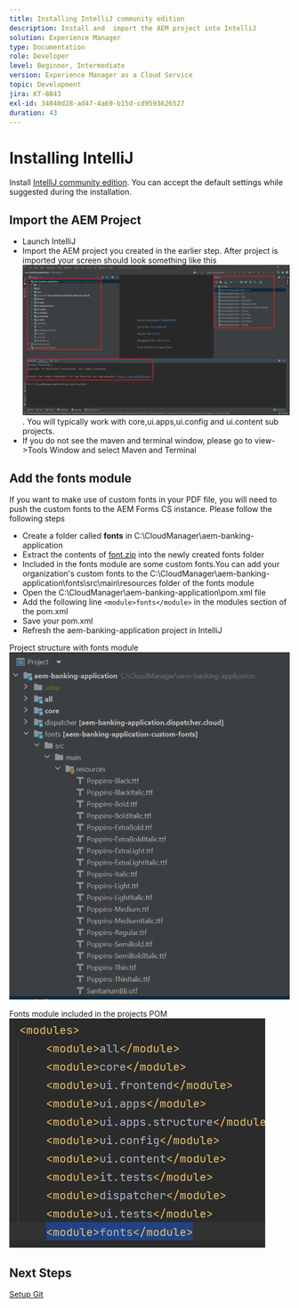 ```yaml
---
title: Installing IntelliJ community edition
description: Install and  import the AEM project into IntelliJ
solution: Experience Manager
type: Documentation
role: Developer
level: Beginner, Intermediate
version: Experience Manager as a Cloud Service
topic: Development
jira: KT-8843
exl-id: 34840d28-ad47-4a69-b15d-cd9593626527
duration: 43
---
```

# Installing IntelliJ

Install [IntelliJ community edition](https://www.jetbrains.com/idea/download/#section=windows). You can accept the default settings while suggested during the installation.

## Import the AEM Project

* Launch IntelliJ
* Import the AEM project you created in the earlier step. After project is imported your screen should look something like this ![aem-banking-app](assets/aem-banking-app.png). You will typically work with core,ui.apps,ui.config and ui.content sub projects.
* If you do not see the maven and terminal window, please go to view->Tools Window and select Maven and Terminal

## Add the fonts module

If you want to make use of custom fonts in your PDF file, you will need to push the custom fonts to the AEM Forms CS instance. Please follow the following steps

* Create a folder called **fonts** in C:\CloudManager\aem-banking-application
* Extract the contents of [font.zip](assets/fonts.zip) into the newly created fonts folder
* Included in the fonts module are some custom fonts.You can add your organization's custom fonts to the C:\CloudManager\aem-banking-application\fonts\src\main\resources folder of the fonts module
* Open the C:\CloudManager\aem-banking-application\pom.xml file
* Add the following line  ```<module>fonts</module>``` in the modules section of the pom.xml
* Save your pom.xml
* Refresh the aem-banking-application project in IntelliJ

Project structure with fonts module
![fonts-module](assets/fonts-module.png)

Fonts module included in the projects POM
![fonts-pom](assets/fonts-module-pom.png)

## Next Steps

[Setup Git](./setup-git.md)
